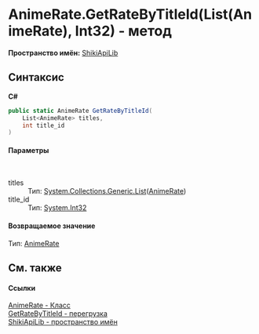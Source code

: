 # AnimeRate.GetRateByTitleId(List(AnimeRate), Int32) - метод
 

**Пространство имён:**&nbsp;<a href="N_ShikiApiLib.md">ShikiApiLib</a><br />

## Синтаксис

**C#**<br />
``` C#
public static AnimeRate GetRateByTitleId(
	List<AnimeRate> titles,
	int title_id
)
```


#### Параметры
&nbsp;<dl><dt>titles</dt><dd>Тип:&nbsp;<a href="http://msdn2.microsoft.com/ru-ru/library/6sh2ey19" target="_blank">System.Collections.Generic.List</a>(<a href="T_ShikiApiLib_AnimeRate.md">AnimeRate</a>)<br /></dd><dt>title_id</dt><dd>Тип:&nbsp;<a href="http://msdn2.microsoft.com/ru-ru/library/td2s409d" target="_blank">System.Int32</a><br /></dd></dl>

#### Возвращаемое значение
Тип:&nbsp;<a href="T_ShikiApiLib_AnimeRate.md">AnimeRate</a>

## См. также


#### Ссылки
<a href="T_ShikiApiLib_AnimeRate.md">AnimeRate - Класс</a><br /><a href="Overload_ShikiApiLib_AnimeRate_GetRateByTitleId.md">GetRateByTitleId - перегрузка</a><br /><a href="N_ShikiApiLib.md">ShikiApiLib - пространство имён</a><br />